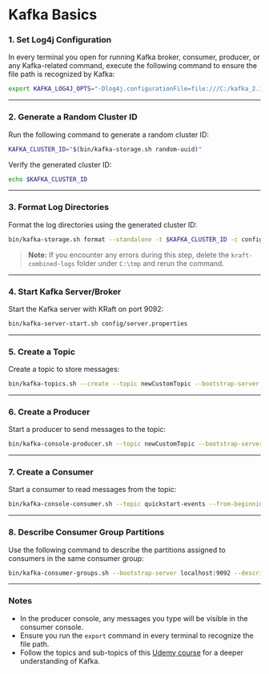 # Kafka Basics

### 1. **Set Log4j Configuration**
In every terminal you open for running Kafka broker, consumer, producer, or any Kafka-related command, execute the following command to ensure the file path is recognized by Kafka:

```bash
export KAFKA_LOG4J_OPTS="-Dlog4j.configurationFile=file:///C:/kafka_2.13-4.0.0/config/tools-log4j2.yaml"
```

---

### 2. **Generate a Random Cluster ID**
Run the following command to generate a random cluster ID:

```bash
KAFKA_CLUSTER_ID="$(bin/kafka-storage.sh random-uuid)"
```

Verify the generated cluster ID:

```bash
echo $KAFKA_CLUSTER_ID
```

---

### 3. **Format Log Directories**
Format the log directories using the generated cluster ID:

```bash
bin/kafka-storage.sh format --standalone -t $KAFKA_CLUSTER_ID -c config/server.properties
```

> **Note:** If you encounter any errors during this step, delete the `kraft-combined-logs` folder under `C:\tmp` and rerun the command.

---

### 4. **Start Kafka Server/Broker**
Start the Kafka server with KRaft on port 9092:

```bash
bin/kafka-server-start.sh config/server.properties
```

---

### 5. **Create a Topic**
Create a topic to store messages:

```bash
bin/kafka-topics.sh --create --topic newCustomTopic --bootstrap-server localhost:9092
```

---

### 6. **Create a Producer**
Start a producer to send messages to the topic:

```bash
bin/kafka-console-producer.sh --topic newCustomTopic --bootstrap-server localhost:9092
```

---

### 7. **Create a Consumer**
Start a consumer to read messages from the topic:

```bash
bin/kafka-console-consumer.sh --topic quickstart-events --from-beginning --bootstrap-server localhost:9092
```

---

### 8. **Describe Consumer Group Partitions**
Use the following command to describe the partitions assigned to consumers in the same consumer group:

```bash
bin/kafka-consumer-groups.sh --bootstrap-server localhost:9092 --describe --group my-consumer-group
```

---

### Notes
- In the producer console, any messages you type will be visible in the consumer console.
- Ensure you run the `export` command in every terminal to recognize the file path.
- Follow the topics and sub-topics of this [Udemy course](https://www.udemy.com/course/apache-kafka-for-beginners) for a deeper understanding of Kafka.
